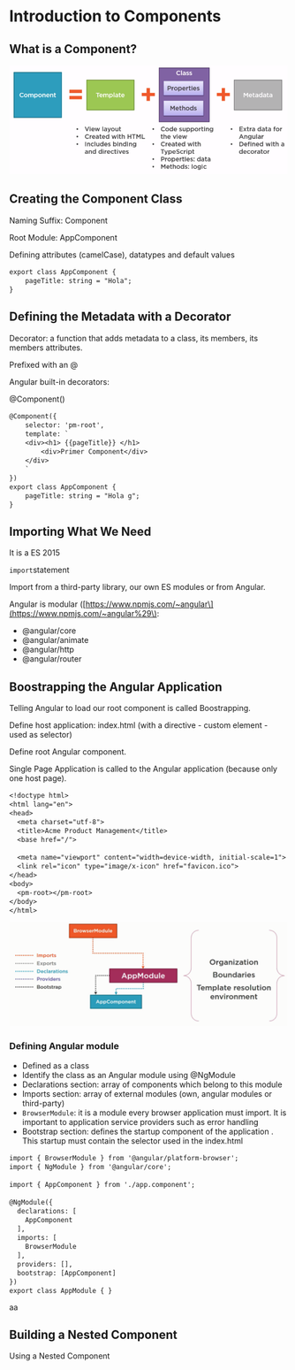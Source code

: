 # Introduction to Components

## What is a Component?

![](/assets/22import.png)

## Creating the Component Class

Naming Suffix: Component

Root Module: AppComponent

Defining attributes \(camelCase\), datatypes and default values

```
export class AppComponent {
    pageTitle: string = "Hola";
}
```

## Defining the Metadata with a Decorator

Decorator: a function that adds metadata to a class, its members, its members attributes.

Prefixed with an @

Angular built-in decorators:

@Component\(\)

    @Component({
        selector: 'pm-root',
        template: `
        <div><h1> {{pageTitle}} </h1>
            <div>Primer Component</div>
        </div>
        `
    })
    export class AppComponent {
        pageTitle: string = "Hola g";
    }

## Importing What We Need

It is a ES 2015

`import`statement

Import from a third-party library, our own ES modules or from Angular.

Angular is modular \([https://www.npmjs.com/~angular\](https://www.npmjs.com/~angular%29\):

* @angular/core
* @angular/animate
* @angular/http
* @angular/router

## Boostrapping the Angular Application

Telling Angular to load  our root component is called Boostrapping.

Define host application: index.html  \(with a directive - custom element - used as selector\)

Define root Angular component.

Single Page Application is called to the Angular application \(because only one host page\).

```
<!doctype html>
<html lang="en">
<head>
  <meta charset="utf-8">
  <title>Acme Product Management</title>
  <base href="/">

  <meta name="viewport" content="width=device-width, initial-scale=1">
  <link rel="icon" type="image/x-icon" href="favicon.ico">
</head>
<body>
  <pm-root></pm-root>
</body>
</html>
```

![](/assets/33import.png)

### Defining Angular module

* Defined as a class
* Identify the class as an Angular module using @NgModule
* Declarations section: array of components which belong to this module
* Imports section: array of external modules \(own, angular modules or third-party\)
* `BrowserModule`: it is a module every browser application must import. It is important to application service providers such as error handling
* Bootstrap section: defines the startup component of the application . This startup must contain the selector used in the index.html

```
import { BrowserModule } from '@angular/platform-browser';
import { NgModule } from '@angular/core';

import { AppComponent } from './app.component';

@NgModule({
  declarations: [
    AppComponent
  ],
  imports: [
    BrowserModule
  ],
  providers: [],
  bootstrap: [AppComponent]
})
export class AppModule { }
```

aa

## Building a Nested Component

Using a Nested Component

